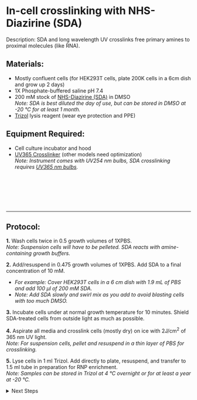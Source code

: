 In-cell crosslinking with NHS-Diazirine (SDA)
================================================================================
Description: SDA and long wavelength UV crosslinks free primary amines to proximal molecules (like RNA).

Materials:
--------------------------------------------------------------------------------
  * Mostly confluent cells (for HEK293T cells, plate 200K cells in a 6cm dish and grow up 2 days) 
  * 1X Phosphate-buffered saline pH 7.4
  * 200 mM stock of [NHS-Diazirine (SDA)](https://www.thermofisher.com/order/catalog/product/26167#/26167) in DMSO<br/>_Note: SDA is best diluted the day of use, but can be stored in DMSO at -20 °C for at least 1 month._
  * [Trizol](https://www.thermofisher.com/order/catalog/product/15596026#/15596026) lysis reagent (wear eye protection and PPE)
     
Equipment Required:
--------------------------------------------------------------------------------
  * Cell culture incubator and hood
  * [UV365 Crosslinker](https://www.fishersci.com/shop/products/fisher-scientific-uv-crosslinker-ah-4/13245221) (other models need optimization)<br/>_Note: Instrument comes with UV254 nm bulbs, SDA crosslinking requires [UV365 nm bulbs](https://www.fishersci.com/shop/products/fisher-scientific-uv-crosslinker-ah-4/13245225)._

<br/><br/><br/><br/><br/>
___
Protocol:
--------------------------------------------------------------------------------

**1.** Wash cells twice in 0.5 growth volumes of 1XPBS.<br/>_Note: Suspension cells will have to be pelleted. SDA reacts with amine-containing growth buffers._

**2.** Add/resuspend in 0.475 growth volumes of 1XPBS. Add SDA to a final concentration of 10 mM.
  * _For example: Cover HEK293T cells in a 6 cm dish with 1.9 mL of PBS and add 100 µl of 200 mM SDA._
  * _Note: Add SDA slowly and swirl mix as you add to avoid blasting cells with too much DMSO._ 
    
**3.** Incubate cells under at normal growth temperature for 10 minutes. Shield SDA-treated cells from outside light as much as possible.
  
**4.** Aspirate all media and crosslink cells (mostly dry) on ice with 2J/cm<sup>2</sup> of 365 nm UV light.<br/>_Note: For suspension cells, pellet and resuspend in a thin layer of PBS for crosslinking._

**5.** Lyse cells in 1 ml Trizol. Add directly to plate, resuspend, and transfer to 1.5 ml tube in preparation for RNP enrichment.<br/>_Note: Samples can be stored in Trizol at 4 °C overnight or for at least a year at -20 °C._

<!-- The text below creates dropdown lists for links to next steps or hyperlinks -->

<details>
  <summary>Next Steps</summary>

</p> <a href="./OOPS-RNP.md">
OOPS RNP enrichment</a>

</p> <a href="../Mutational-Profiling/MaP-RT-Marathon.md">
MaP with Marathon RT</a>

</p> <a href="../NGS/Second-Strand-Synthesis.md">
Second-Strand Synthesis</a>

</p> <a href="../NGS/Two-Step-PCR-Library.md">
2-step PCR library generation </a>

</details>
